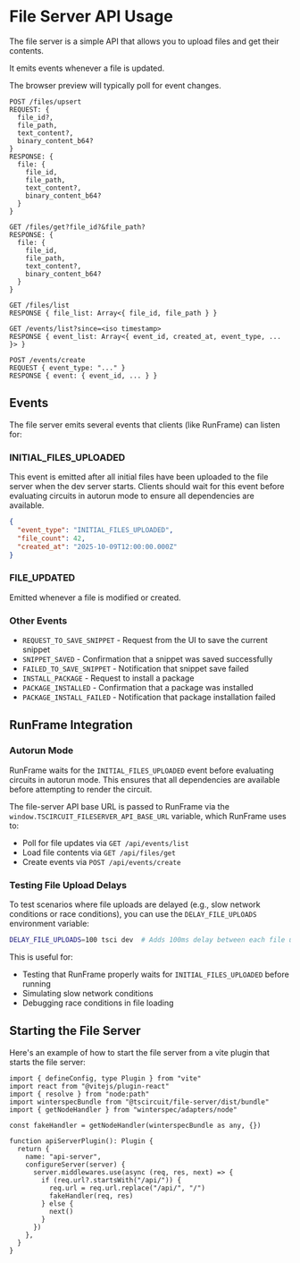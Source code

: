 # File Server API Usage

The file server is a simple API that allows you to upload files and get their contents.

It emits events whenever a file is updated.

The browser preview will typically poll for event
changes.

```
POST /files/upsert
REQUEST: {
  file_id?,
  file_path,
  text_content?,
  binary_content_b64?
}
RESPONSE: {
  file: {
    file_id,
    file_path,
    text_content?,
    binary_content_b64?
  }
}

GET /files/get?file_id?&file_path?
RESPONSE: {
  file: {
    file_id,
    file_path,
    text_content?,
    binary_content_b64?
  }
}

GET /files/list
RESPONSE { file_list: Array<{ file_id, file_path } }

GET /events/list?since=<iso timestamp>
RESPONSE { event_list: Array<{ event_id, created_at, event_type, ... }> }

POST /events/create
REQUEST { event_type: "..." }
RESPONSE { event: { event_id, ... } }
```

## Events

The file server emits several events that clients (like RunFrame) can listen for:

### INITIAL_FILES_UPLOADED

This event is emitted after all initial files have been uploaded to the file server when the dev server starts. Clients should wait for this event before evaluating circuits in autorun mode to ensure all dependencies are available.

```json
{
  "event_type": "INITIAL_FILES_UPLOADED",
  "file_count": 42,
  "created_at": "2025-10-09T12:00:00.000Z"
}
```

### FILE_UPDATED

Emitted whenever a file is modified or created.

### Other Events

- `REQUEST_TO_SAVE_SNIPPET` - Request from the UI to save the current snippet
- `SNIPPET_SAVED` - Confirmation that a snippet was saved successfully
- `FAILED_TO_SAVE_SNIPPET` - Notification that snippet save failed
- `INSTALL_PACKAGE` - Request to install a package
- `PACKAGE_INSTALLED` - Confirmation that a package was installed
- `PACKAGE_INSTALL_FAILED` - Notification that package installation failed

## RunFrame Integration

### Autorun Mode

RunFrame waits for the `INITIAL_FILES_UPLOADED` event before evaluating circuits in autorun mode. This ensures that all dependencies are available before attempting to render the circuit.

The file-server API base URL is passed to RunFrame via the `window.TSCIRCUIT_FILESERVER_API_BASE_URL` variable, which RunFrame uses to:
- Poll for file updates via `GET /api/events/list`
- Load file contents via `GET /api/files/get`
- Create events via `POST /api/events/create`

### Testing File Upload Delays

To test scenarios where file uploads are delayed (e.g., slow network conditions or race conditions), you can use the `DELAY_FILE_UPLOADS` environment variable:

```bash
DELAY_FILE_UPLOADS=100 tsci dev  # Adds 100ms delay between each file upload
```

This is useful for:
- Testing that RunFrame properly waits for `INITIAL_FILES_UPLOADED` before running
- Simulating slow network conditions
- Debugging race conditions in file loading

## Starting the File Server

Here's an example of how to start the file server from a vite plugin that starts the file server:

```tsx
import { defineConfig, type Plugin } from "vite"
import react from "@vitejs/plugin-react"
import { resolve } from "node:path"
import winterspecBundle from "@tscircuit/file-server/dist/bundle"
import { getNodeHandler } from "winterspec/adapters/node"

const fakeHandler = getNodeHandler(winterspecBundle as any, {})

function apiServerPlugin(): Plugin {
  return {
    name: "api-server",
    configureServer(server) {
      server.middlewares.use(async (req, res, next) => {
        if (req.url?.startsWith("/api/")) {
          req.url = req.url.replace("/api/", "/")
          fakeHandler(req, res)
        } else {
          next()
        }
      })
    },
  }
}
```
